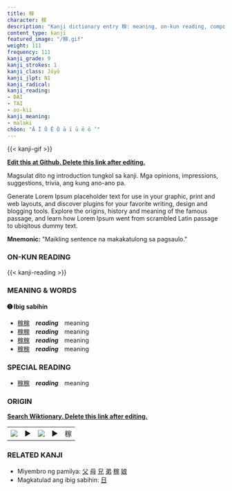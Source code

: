 ```yaml
---
title: 稼
character: 稼
description: "Kanji dictionary entry 稼: meaning, on-kun reading, compounds, origin, related kanji"
content_type: kanji
featured_image: "/稼.gif"
weight: 111
frequency: 111
kanji_grade: 9
kanji_strokes: 1
kanji_class: Jōyō
kanji_jlpt: N1
kanji_radical: 
kanji_reading: 
- DAI
- TAI
- oo-kii
kanji_meaning:
- malaki
chōon: "Ā Ī Ū Ē Ō ā ī ū ē ō ’"
---
```

[//]: # (Don't edit the line below. Kanji animated GIF code is automatically generated.)
{{< kanji-gif >}}

[//]: # (Edit below this line.)

**[Edit this at Github. Delete this link after editing.](https://github.com/tim0g/tim/tree/main/content/kanji/稼/index.md)**

Magsulat dito ng introduction tungkol sa kanji. Mga opinions, impressions, suggestions, trivia, ang kung ano-ano pa.

Generate Lorem Ipsum placeholder text for use in your graphic, print and web layouts, and discover plugins for your favorite writing, design and blogging tools. Explore the origins, history and meaning of the famous passage, and learn how Lorem Ipsum went from scrambled Latin passage to ubiqitous dummy text.
 
**Mnemonic:** "Maikling sentence na makakatulong sa pagsaulo."

### ON-KUN READING

[//]: # (Don't edit the line below. ON-KUN READING code is automatically generated.)
{{< kanji-reading >}}

### MEANING & WORDS

#### ➊ **Ibig sabihin**
  - [稼](../稼)[稼](../稼)　***reading***　meaning
  - [稼](../稼)[稼](../稼)　***reading***　meaning
  - [稼](../稼)[稼](../稼)　***reading***　meaning
  - [稼](../稼)[稼](../稼)　***reading***　meaning

### SPECIAL READING
  - [稼](../稼)[稼](../稼)　***reading***　meaning

### ORIGIN

**[Search Wiktionary. Delete this link after editing.](https://wiktionary.org/wiki/稼)**
<table class="kanji-table"><tr><td>
<img src="60px-稼-bronze.svg.png">
</td><td>▶</td><td>
<img src="60px-稼-oracle.svg.png">
</td><td>▶</td>
<td class="kanji-origin">稼</td>
</tr></table>

### RELATED KANJI
- Miyembro ng pamilya: [父](../父) [母](../母) [兄](../兄) [弟](../弟) [稼](../稼) [娘](../娘)
- Magkatulad ang ibig sabihin: [日](../日)
